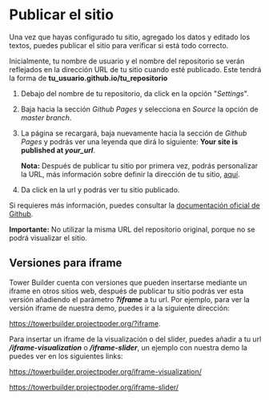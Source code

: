 # Publicar el sitio

Una vez que hayas configurado tu sitio, agregado los datos y editado los textos, puedes publicar el sitio para verificar si está todo correcto. 

Inicialmente, tu nombre de usuario y el nombre del repositorio se verán reflejados en la dirección URL de tu sitio cuando esté publicado. Este tendrá la forma de **tu_usuario.github.io/tu_repositorio**

1. Debajo del nombre de tu repositorio, da click en la opción "_Settings_".
2. Baja hacia la sección _Github Pages_ y selecciona en _Source_ la opción de _master branch_.
3. La página se recargará, baja nuevamente hacia la sección de _Github Pages_ y podrás ver una leyenda que dirá lo siguiente:  **Your site is published at _your_url_**. 

   **Nota:** Después de publicar tu sitio por primera vez, podrás personalizar la URL, más información sobre definir la dirección de tu sitio, [aquí](https://towerbuilder.readthedocs.io/en/latest/C2/Seccion3.html). 

4. Da click en la url y podrás ver tu sitio publicado.

Si requieres más información, puedes consultar la [documentación oficial de Github](https://help.github.com/en/articles/user-organization-and-project-pages).

**Importante:** No utilizar la misma URL del repositorio original, porque no se podrá visualizar el sitio.

## Versiones para iframe

Tower Builder cuenta con versiones que pueden insertarse mediante un iframe en otros sitios web, después de publicar tu sitio podrás ver esta versión añadiendo el parámetro **_?iframe_** a tu url. Por ejemplo, para ver la versión iframe de nuestra demo, puedes ir a la siguiente dirección: 

<https://towerbuilder.projectpoder.org/?iframe>.

Para insertar un iframe de la visualización o del slider, puedes añadir a tu url **_/iframe-visualization_** o **_/iframe-slider_**, un ejemplo con nuestra demo la puedes ver en los siguientes links:

<https://towerbuilder.projectpoder.org/iframe-visualization/>

<https://towerbuilder.projectpoder.org/iframe-slider/>